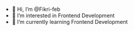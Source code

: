 - 👋 Hi, I’m @Fikri-feb
- 👀 I’m interested in Frontend Development
- 🌱 I’m currently learning Frontend Development

<!---
Fikri-feb/Fikri-feb is a ✨ special ✨ repository because its `README.md` (this file) appears on your GitHub profile.
You can click the Preview link to take a look at your changes.
--->
